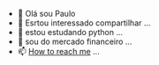 - 👋 Olá sou Paulo
- 👀 Esrtou interessado compartilhar  ...
- 🌱 estou estudando python ...
- 💞️ sou do mercado financeiro ...
- 📫 [How to reach me](https://www.instagram.com/pl_trader_2020/?hl=pt-br) ...

<!---
051006/051006 is a ✨ special ✨ repository because its `README.md` (this file) appears on your GitHub profile.
You can click the Preview link to take a look at your changes.
--->
